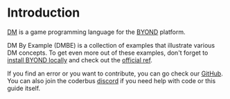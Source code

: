 # Introduction

[DM] is a game programming language for the [BYOND] platform.

DM By Example (DMBE) is a collection of examples that illustrate various DM concepts.
To get even more out of these examples, don't forget to [install BYOND locally](./installation.md) and check out the [official ref].

If you find an error or you want to contribute, you can go check our [GitHub].
You can also join the coderbus [discord] if you need help with code or this guide itself.

[DM]: https://secure.byond.com/docs/guide/
[BYOND]: https://secure.byond.com/
[official ref]: https://secure.byond.com/docs/ref/
[GitHub]: https://github.com/spacestation13/DMByExample
[discord]: https://discord.gg/Vh8TJp9
